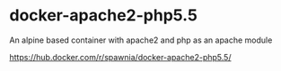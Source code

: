 # docker-apache2-php5.5
An alpine based container with apache2 and php as an apache module

https://hub.docker.com/r/spawnia/docker-apache2-php5.5/
